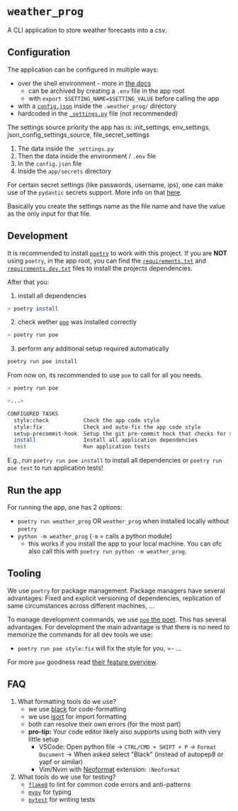 # `weather_prog`

A CLI application to store weather forecasts into a csv.

## Configuration

The application can be configured in multiple ways:

- over the shell environment - more in [the docs](https://docs.pydantic.dev/usage/settings/#environment-variable-names)
  - can be archived by creating a `.env` file in the app root
  - with `export $SETTING_NAME=$SETTING_VALUE` before calling the app
- with a [`config.json`](./.weather_prog/config.json) inside the `.weather_prog/` directory
- hardcoded in the [`_settings.py`](./src/weather_prog/_settings.py) file (not recommended)

The settings source priority the app has is:
init_settings, env_settings, json_config_settings_source, file_secret_settings

1. The data inside the `_settings.py`
2. Then the data inside the environment / `.env` file
3. In the `config.json` file
4. Inside the `app/secrets` directory

For certain secret settings (like passwords, username, ips), one can make use of the `pydantic` secrets support.
More info on that [here](https://docs.pydantic.dev/usage/settings/#secret-support).

Basically you create the settings name as the file name and have the value as the only input for that file.

## Development

It is recommended to install [`poetry`](https://python-poetry.org/) to work with this project.
If you are **NOT** using `poetry`, in the app root, you can find the [`requirements.txt`](./requirements.txt) and [`requirements.dev.txt`](./requirements.dev.txt) files to install the projects dependencies.

After that you:

1. install all dependencies

```sh
> poetry install
```

2. check wether [`poe`](https://github.com/nat-n/poethepoet) was installed correctly

```sh
> poetry run poe
```

3. perform any additional setup required automatically

```sh
poetry run poe install
```

From now on, its recommended to use `poe` to call for all you needs.

```sh
> poetry run poe

<...>

CONFIGURED TASKS
  style:check           Check the app code style
  style:fix             Check and auto-fix the app code style
  setup-precommit-hook  Setup the git pre-commit hock that checks for style errors
  install               Install all application dependencies
  test                  Run application tests
```

E.g., run `poetry run poe install` to install all dependencies or `poetry run poe test` to run application tests!

## Run the app

For running the app, one has 2 options:

- `poetry run weather_prog` OR `weather_prog` when installed locally without `poetry`
- `python -m weather_prog` (`-m` = calls a python module)
  - this works if you install the app to your local machine. You can ofc also call this with `poetry run python -m weather_prog`.

## Tooling

We use `poetry` for package management. Package managers have several advantages: Fixed and explicit versioning of dependencies, replication of same circumstances across different machines, ...

To manage development commands, we use [`poe` the poet](https://github.com/nat-n/poethepoet). This has several advantages. For development the main advantage is that there is no need to memorize the commands for all dev tools we use:

- `poetry run poe style:fix` will fix the style for you,
  =- ...

For more `poe` goodness read [their feature overview](https://github.com/nat-n/poethepoet#features).

## FAQ

1. What formatting tools do we use?
   - we use [black](https://github.com/psf/black) for code-formatting
   - we use [isort](https://github.com/PyCQA/isort) for import formatting
   - both can resolve their own errors (for the most part)
   - **pro-tip:** Your code editor likely also supports using both with very little setup
     - VSCode: Open python file -> `CTRL/CMD + SHIFT + P` -> `Format Document` -> When asked select "Black" (instead of autopep8 or yapf or similar)
     - Vim/Nvim with [Neoformat](https://github.com/sbdchd/neoformat) extension: `:Neoformat`
2. What tools do we use for testing?
   - [`flake8`](https://pypi.org/project/flake8/) to lint for common code errors and anti-patterns
   - [`mypy`](http://www.mypy-lang.org/) for typing
   - [`pytest`](https://docs.pytest.org/en/latest/) for writing tests
